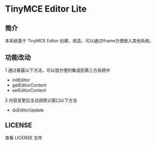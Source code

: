 # TinyMCE Editor Lite

## 简介

本系统基于 TinyMCE Editor 创建，改造，可以通过Iframe方便嵌入其他系统。

## 功能改动

1 通过暴露以下方法，可以很方便的集成到第三方系统中

- initEditor
- getEditorContent
- setEditorContent

2 内容变更后主动调用父窗口以下方法

- doEditorUpdate

## LICENSE

查看 LICENSE 文件